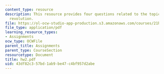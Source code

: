 ```yaml
---
content_type: resource
description: This resource provides four questions related to the topic of printing
  revolution.
file: https://ol-ocw-studio-app-production.s3.amazonaws.com/courses/21h-418-from-print-to-digital-technologies-of-the-word-1450-present-fall-2005/43df82c357bd1ab9be47c4bf957d2abe_hw2.pdf
file_type: application/pdf
learning_resource_types:
- Assignments
ocw_type: OCWFile
parent_title: Assignments
parent_type: CourseSection
resourcetype: Document
title: hw2.pdf
uid: 43df82c3-57bd-1ab9-be47-c4bf957d2abe
---
```

